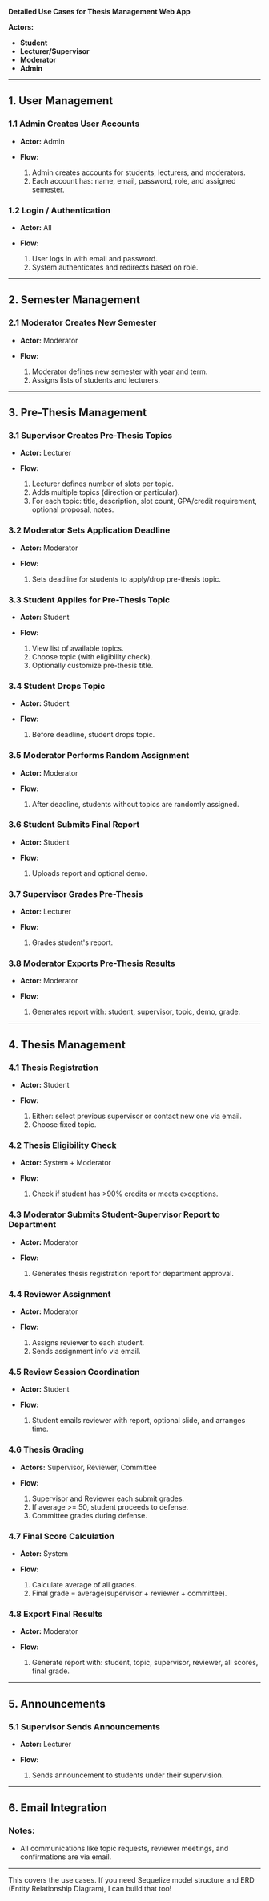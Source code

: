 **Detailed Use Cases for Thesis Management Web App**

**Actors:**

* **Student**
* **Lecturer/Supervisor**
* **Moderator**
* **Admin**

---

## **1. User Management**

### 1.1 Admin Creates User Accounts

* **Actor:** Admin
* **Flow:**

  1. Admin creates accounts for students, lecturers, and moderators.
  2. Each account has: name, email, password, role, and assigned semester.

### 1.2 Login / Authentication

* **Actor:** All
* **Flow:**

  1. User logs in with email and password.
  2. System authenticates and redirects based on role.

---

## **2. Semester Management**

### 2.1 Moderator Creates New Semester

* **Actor:** Moderator
* **Flow:**

  1. Moderator defines new semester with year and term.
  2. Assigns lists of students and lecturers.

---

## **3. Pre-Thesis Management**

### 3.1 Supervisor Creates Pre-Thesis Topics

* **Actor:** Lecturer
* **Flow:**

  1. Lecturer defines number of slots per topic.
  2. Adds multiple topics (direction or particular).
  3. For each topic: title, description, slot count, GPA/credit requirement, optional proposal, notes.

### 3.2 Moderator Sets Application Deadline

* **Actor:** Moderator
* **Flow:**

  1. Sets deadline for students to apply/drop pre-thesis topic.

### 3.3 Student Applies for Pre-Thesis Topic

* **Actor:** Student
* **Flow:**

  1. View list of available topics.
  2. Choose topic (with eligibility check).
  3. Optionally customize pre-thesis title.

### 3.4 Student Drops Topic

* **Actor:** Student
* **Flow:**

  1. Before deadline, student drops topic.

### 3.5 Moderator Performs Random Assignment

* **Actor:** Moderator
* **Flow:**

  1. After deadline, students without topics are randomly assigned.

### 3.6 Student Submits Final Report

* **Actor:** Student
* **Flow:**

  1. Uploads report and optional demo.

### 3.7 Supervisor Grades Pre-Thesis

* **Actor:** Lecturer
* **Flow:**

  1. Grades student's report.

### 3.8 Moderator Exports Pre-Thesis Results

* **Actor:** Moderator
* **Flow:**

  1. Generates report with: student, supervisor, topic, demo, grade.

---

## **4. Thesis Management**

### 4.1 Thesis Registration

* **Actor:** Student
* **Flow:**

  1. Either: select previous supervisor or contact new one via email.
  2. Choose fixed topic.

### 4.2 Thesis Eligibility Check

* **Actor:** System + Moderator
* **Flow:**

  1. Check if student has >90% credits or meets exceptions.

### 4.3 Moderator Submits Student-Supervisor Report to Department

* **Actor:** Moderator
* **Flow:**

  1. Generates thesis registration report for department approval.

### 4.4 Reviewer Assignment

* **Actor:** Moderator
* **Flow:**

  1. Assigns reviewer to each student.
  2. Sends assignment info via email.

### 4.5 Review Session Coordination

* **Actor:** Student
* **Flow:**

  1. Student emails reviewer with report, optional slide, and arranges time.

### 4.6 Thesis Grading

* **Actors:** Supervisor, Reviewer, Committee
* **Flow:**

  1. Supervisor and Reviewer each submit grades.
  2. If average >= 50, student proceeds to defense.
  3. Committee grades during defense.

### 4.7 Final Score Calculation

* **Actor:** System
* **Flow:**

  1. Calculate average of all grades.
  2. Final grade = average(supervisor + reviewer + committee).

### 4.8 Export Final Results

* **Actor:** Moderator
* **Flow:**

  1. Generate report with: student, topic, supervisor, reviewer, all scores, final grade.

---

## **5. Announcements**

### 5.1 Supervisor Sends Announcements

* **Actor:** Lecturer
* **Flow:**

  1. Sends announcement to students under their supervision.

---

## **6. Email Integration**

### Notes:

* All communications like topic requests, reviewer meetings, and confirmations are via email.

---

This covers the use cases. If you need Sequelize model structure and ERD (Entity Relationship Diagram), I can build that too!
